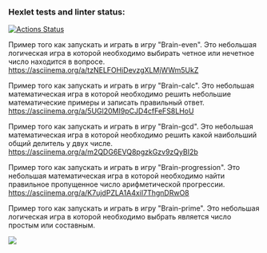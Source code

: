 ### Hexlet tests and linter status:
[![Actions Status](https://github.com/GriNiki/python-project-49/workflows/hexlet-check/badge.svg)](https://github.com/GriNiki/python-project-49/actions)

Пример того как запускать и играть в игру "Brain-even". Это небольшая логическая игра в которой необходимо выбирать четное или нечетное число находится в вопросе.
	https://asciinema.org/a/tzNELFOHiDevzgXLMjWWm5UkZ


Пример того как запускать и играть в игру "Brain-calc". Это небольшая математическая игра в которой необходимо решить небольшие математические примеры и записать правильный ответ.
	https://asciinema.org/a/5UGl20MI9pCJD4cfFeFS8LHoU
	
	
Пример того как запускать и играть в игру "Brain-gcd". Это небольшая математическая игра в которой необходимо решить какой наибольший общий делитель у двух числе.
	https://asciinema.org/a/m2QDG6EVQ8pgzkGzv9zQyBI2b
	
	
Пример того как запускать и играть в игру "Brain-progression". Это небольшая математическая игра в которой необходимо найти правильное пропущенное число арифметической прогрессии.
	https://asciinema.org/a/K7ujdPZLA1A4xiI7ThgnDRwO8
	
	
Пример того как запускать и играть в игру "Brain-prime". Это небольшая логическая игра в которой необходимо выбрать является число простым или составным.



<a href="https://asciinema.org/a/ckbXtRhYMSANyE4sHBIQcUCi8" target="_blank"><img src="https://asciinema.org/a/ckbXtRhYMSANyE4sHBIQcUCi8.svg" /></a>

